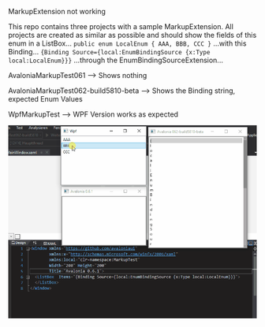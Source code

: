 MarkupExtension not working 

This repo contains three projects with a sample MarkupExtension.
All projects are created as similar as possible and should show the fields of this enum in a ListBox...
`
   public enum LocalEnum
    {
        AAA,
        BBB,
        CCC
    }
`
...with this Binding...
`
{Binding Source={local:EnumBindingSource {x:Type local:LocalEnum}}}
`
...through the EnumBindingSourceExtension...



AvaloniaMarkupTest061
--> Shows nothing

AvaloniaMarkupTest062-build5810-beta
--> Shows the Binding string, expected Enum Values

WpfMarkupTest
--> WPF Version works as expected

![alt text](MarkupExtension.gif "MarkupExtension.gif")
